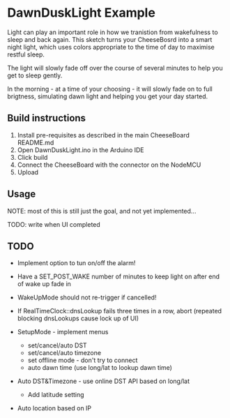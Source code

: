 # DawnDuskLight Example

Light can play an important role in how we tranistion from wakefulness to sleep and back again. This sketch turns your CheeseBosrd into a smart night light, which uses colors appropriate to the time of day to maximise restful sleep.  

The light will slowly fade off over the course of several minutes to help you get to sleep gently.  

In the morning - at a time of your choosing - it will slowly fade on to full brigtness, simulating dawn light and helping you get your day started.

## Build instructions

1. Install pre-requisites as described in the main CheeseBoard README.md
2. Open DawnDuskLight.ino in the Arduino IDE
3. Click build
4. Connect the CheeseBoard with the connector on the NodeMCU
5. Upload

## Usage

NOTE: most of this is still just the goal, and not yet implemented...

TODO: write when UI completed

   
## TODO

+ Implement option to tun on/off the alarm!

+ Have a SET_POST_WAKE number of minutes to keep light on after end of wake up fade in

+ WakeUpMode should not re-trigger if cancelled!

+ If RealTimeClock::dnsLookup fails three times in a row, abort (repeated blocking dnsLookups cause lock up of UI)

+ SetupMode - implement menus
  + set/cancel/auto DST
  + set/cancel/auto timezone
  + set offline mode - don't try to connect
  + auto dawn time (use long/lat to lookup dawn time)

+ Auto DST&Timezone - use online DST API based on long/lat
  - Add latitude setting

+ Auto location based on IP

